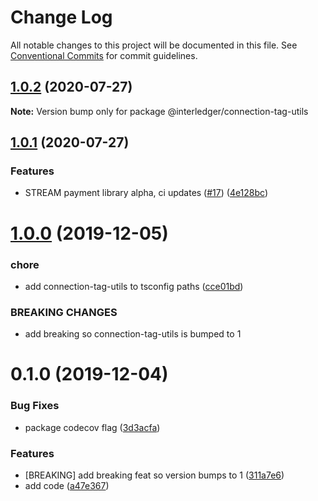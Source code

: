 # Change Log

All notable changes to this project will be documented in this file.
See [Conventional Commits](https://conventionalcommits.org) for commit guidelines.

## [1.0.2](https://github.com/interledgerjs/interledgerjs/compare/@interledger/connection-tag-utils@1.0.1...@interledger/connection-tag-utils@1.0.2) (2020-07-27)

**Note:** Version bump only for package @interledger/connection-tag-utils

## [1.0.1](https://github.com/interledgerjs/interledgerjs/compare/@interledger/connection-tag-utils@1.0.0...@interledger/connection-tag-utils@1.0.1) (2020-07-27)

### Features

- STREAM payment library alpha, ci updates ([#17](https://github.com/interledgerjs/interledgerjs/issues/17)) ([4e128bc](https://github.com/interledgerjs/interledgerjs/commit/4e128bcee372144c1324a73e8b51223a0b133f2e))

# [1.0.0](https://github.com/interledgerjs/interledgerjs/compare/@interledger/connection-tag-utils@0.1.0...@interledger/connection-tag-utils@1.0.0) (2019-12-05)

### chore

- add connection-tag-utils to tsconfig paths ([cce01bd](https://github.com/interledgerjs/interledgerjs/commit/cce01bd))

### BREAKING CHANGES

- add breaking so connection-tag-utils is bumped to 1

# 0.1.0 (2019-12-04)

### Bug Fixes

- package codecov flag ([3d3acfa](https://github.com/interledgerjs/interledgerjs/commit/3d3acfa))

### Features

- [BREAKING] add breaking feat so version bumps to 1 ([311a7e6](https://github.com/interledgerjs/interledgerjs/commit/311a7e6))
- add code ([a47e367](https://github.com/interledgerjs/interledgerjs/commit/a47e367))
